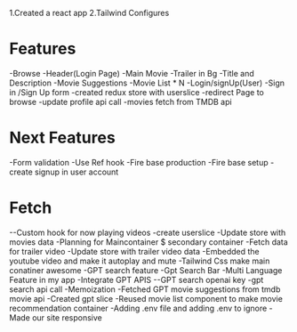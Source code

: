 1.Created a react app
2.Tailwind Configures

# Features
-Browse
 -Header(Login Page)
    -Main Movie
    -Trailer in Bg
    -Title and Description
    -Movie Suggestions
     -Movie List * N
-Login/signUp(User)
    -Sign in /Sign Up form
    -created redux store with userslice
    -redirect Page to browse
    -update profile api call
    -movies fetch from TMDB api
# Next Features
-Form validation
-Use Ref hook
-Fire base production
-Fire base setup
-create signup in user account

# Fetch
--Custom hook for now playing videos
-create userslice
-Update store with movies data
-Planning for Maincontainer $ secondary container
-Fetch data for trailer video
-Update store with trailer video data
-Embedded the youtube video and make it autoplay and mute
-Tailwind Css make main conatiner awesome
-GPT search feature
-Gpt Search Bar
-Multi Language Feature in my app
-Integrate GPT APIS
--GPT search openai key
-gpt search api call
-Memoization
-Fetched GPT movie suggestions from tmdb movie api
-Created gpt slice
-Reused movie list component to make movie recommendation container
-Adding .env file and adding .env to ignore
-Made our site responsive






